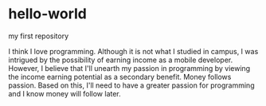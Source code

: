 # hello-world
my first repository

I think I love programming. Although it is not what I studied in campus, I was intrigued by the possibility of
earning income as a mobile developer. However, I believe that I'll unearth my passion in programming by viewing
the income earning potential as a secondary benefit. Money follows passion. Based on this, I'll need to have a 
greater passion for programming and I know money will follow later.
